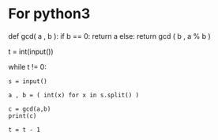 ####
#	For python3
####

def gcd( a , b ):
	if b == 0:
		return a
	else:
		return gcd ( b , a % b )

t = int(input())

while t != 0:

	s = input()

	a , b = ( int(x) for x in s.split() )

	c = gcd(a,b)
	print(c)

	t = t - 1

